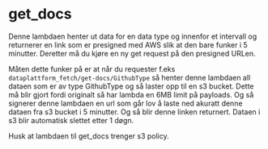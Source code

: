 # get_docs

Denne lambdaen henter ut data for en data type og innenfor et intervall og returnerer en link som er presigned med AWS slik at den bare funker i 5 minutter.
Deretter må du kjøre en ny get request på den presigned URLen. 

Måten dette funker på er at når du requester f.eks ```dataplattform_fetch/get-docs/GithubType``` så henter denne lambdaen all dataen som er av type GithubType og så laster opp til en s3 bucket. Dette må blir gjort fordi originalt så har lambda en 6MB limit på payloads. Og så signerer denne lambdaen en url som går lov å laste ned akuratt denne dataen fra s3 bucket i 5 minutter. Og så blir denne linken returnert. Dataen i s3 blir automatisk slettet etter 1 døgn.

Husk at lambdaen til get_docs trenger s3 policy.
